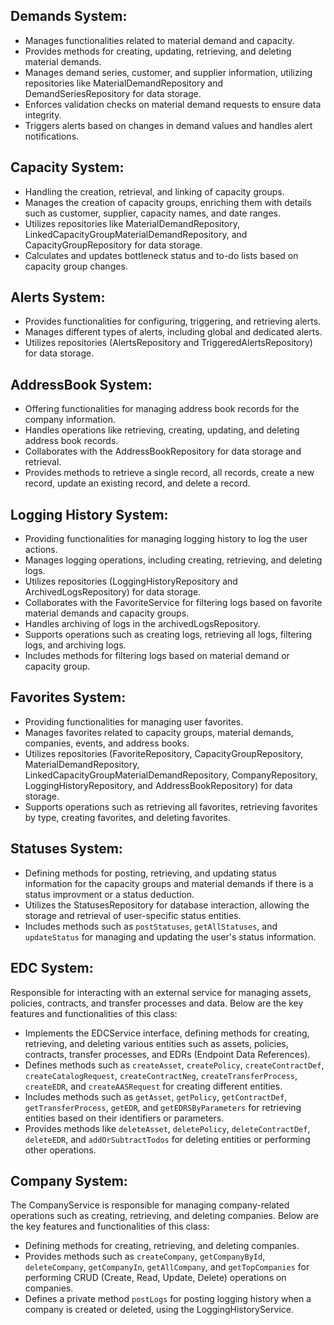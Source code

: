 

## Demands System:

- Manages functionalities related to material demand and capacity.
- Provides methods for creating, updating, retrieving, and deleting material demands.
- Manages demand series, customer, and supplier information, utilizing repositories like MaterialDemandRepository and DemandSeriesRepository for data storage.
- Enforces validation checks on material demand requests to ensure data integrity.
- Triggers alerts based on changes in demand values and handles alert notifications.


## Capacity System:

- Handling the creation, retrieval, and linking of capacity groups.
- Manages the creation of capacity groups, enriching them with details such as customer, supplier, capacity names, and date ranges.
- Utilizes repositories like MaterialDemandRepository, LinkedCapacityGroupMaterialDemandRepository, and CapacityGroupRepository for data storage.
- Calculates and updates bottleneck status and to-do lists based on capacity group changes.


## Alerts System:

- Provides functionalities for configuring, triggering, and retrieving alerts.
- Manages different types of alerts, including global and dedicated alerts.
- Utilizes repositories (AlertsRepository and TriggeredAlertsRepository) for data storage.


## AddressBook System:

- Offering functionalities for managing address book records for the company information.
- Handles operations like retrieving, creating, updating, and deleting address book records.
- Collaborates with the AddressBookRepository for data storage and retrieval.
- Provides methods to retrieve a single record, all records, create a new record, update an existing record, and delete a record.


## Logging History System:

- Providing functionalities for managing logging history to log the user actions.
- Manages logging operations, including creating, retrieving, and deleting logs.
- Utilizes repositories (LoggingHistoryRepository and ArchivedLogsRepository) for data storage.
- Collaborates with the FavoriteService for filtering logs based on favorite material demands and capacity groups.
- Handles archiving of logs in the archivedLogsRepository.
- Supports operations such as creating logs, retrieving all logs, filtering logs, and archiving logs.
- Includes methods for filtering logs based on material demand or capacity group.


## Favorites System: 

- Providing functionalities for managing user favorites.
- Manages favorites related to capacity groups, material demands, companies, events, and address books.
- Utilizes repositories (FavoriteRepository, CapacityGroupRepository, MaterialDemandRepository, LinkedCapacityGroupMaterialDemandRepository, CompanyRepository, LoggingHistoryRepository, and AddressBookRepository) for data storage.
- Supports operations such as retrieving all favorites, retrieving favorites by type, creating favorites, and deleting favorites.


## Statuses System: 

- Defining methods for posting, retrieving, and updating status information for the capacity groups and material demands if there is a status improvment or a status deduction.
- Utilizes the StatusesRepository for database interaction, allowing the storage and retrieval of user-specific status entities.
- Includes methods such as `postStatuses`, `getAllStatuses`, and `updateStatus` for managing and updating the user's status information.

## EDC System:

Responsible for interacting with an external service for managing assets, policies, contracts, and transfer processes and data. Below are the key features and functionalities of this class:
- Implements the EDCService interface, defining methods for creating, retrieving, and deleting various entities such as assets, policies, contracts, transfer processes, and EDRs (Endpoint Data References).
- Defines methods such as `createAsset`, `createPolicy`, `createContractDef`, `createCatalogRequest`, `createContractNeg`, `createTransferProcess`, `createEDR`, and `createAASRequest` for creating different entities.
- Includes methods such as `getAsset`, `getPolicy`, `getContractDef`, `getTransferProcess`, `getEDR`, and `getEDRSByParameters` for retrieving entities based on their identifiers or parameters.
- Provides methods like `deleteAsset`, `deletePolicy`, `deleteContractDef`, `deleteEDR`, and `addOrSubtractTodos` for deleting entities or performing other operations.

## Company System: 

The CompanyService is responsible for managing company-related operations such as creating, retrieving, and deleting companies. Below are the key features and functionalities of this class:

- Defining methods for creating, retrieving, and deleting companies.
- Provides methods such as `createCompany`, `getCompanyById`, `deleteCompany`, `getCompanyIn`, `getAllCompany`, and `getTopCompanies` for performing CRUD (Create, Read, Update, Delete) operations on companies.
- Defines a private method `postLogs` for posting logging history when a company is created or deleted, using the LoggingHistoryService.

